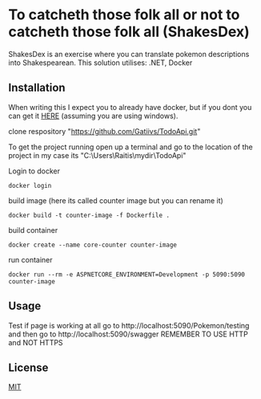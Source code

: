 # To catcheth those folk all or not to catcheth those folk all (ShakesDex)

ShakesDex is an exercise where you can translate pokemon descriptions into Shakespearean.
This solution utilises:
.NET,
Docker

## Installation
When writing this I expect you to already have docker,
but if you dont you can get it [HERE](https://docs.docker.com/desktop/install/windows-install/) (assuming you are using windows).

clone respository "https://github.com/Gatiivs/TodoApi.git"

To get the project running
open up a terminal and go to the location of the project
in my case its "C:\Users\Raitis\mydir\TodoApi"

Login to docker
```
docker login
```
build image (here its called counter image but you can rename it)
```
docker build -t counter-image -f Dockerfile .
```
build container
```
docker create --name core-counter counter-image
```
run container
```
docker run --rm -e ASPNETCORE_ENVIRONMENT=Development -p 5090:5090 counter-image
```

## Usage

Test if page is working at all
go to http://localhost:5090/Pokemon/testing 
and then go to http://localhost:5090/swagger
REMEMBER TO USE HTTP and NOT HTTPS



## License

[MIT](https://choosealicense.com/licenses/mit/)

